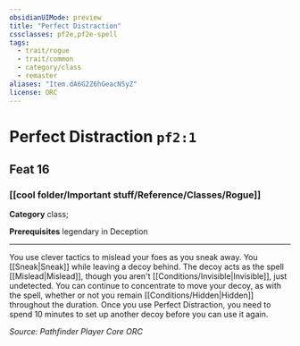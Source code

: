 ```yaml
---
obsidianUIMode: preview
title: "Perfect Distraction"
cssclasses: pf2e,pf2e-spell
tags:
  - trait/rogue
  - trait/common
  - category/class
  - remaster
aliases: "Item.dA6G2Z6hGeacNSyZ"
license: ORC
---
```

# Perfect Distraction `pf2:1`
## Feat 16
### [[cool folder/Important stuff/Reference/Classes/Rogue]]

**Category** class; 



**Prerequisites** legendary in Deception
* * *
You use clever tactics to mislead your foes as you sneak away. You [[Sneak|Sneak]] while leaving a decoy behind. The decoy acts as the spell [[Mislead|Mislead]], though you aren't [[Conditions/Invisible|Invisible]], just undetected. You can continue to concentrate to move your decoy, as with the spell, whether or not you remain [[Conditions/Hidden|Hidden]] throughout the duration. Once you use Perfect Distraction, you need to spend 10 minutes to set up another decoy before you can use it again.

*Source: Pathfinder Player Core*
*ORC*